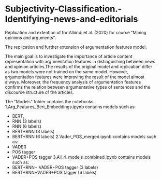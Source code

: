 # Subjectivity-Classification.-Identifying-news-and-editorials
Replication and extention of for Alhindi et al. (2020) for course "Mining opinions and arguments".

The  replication and further extension of argumentation features model.

The main goal is to investigate the importance of  article content representation with argumentation features in distinguishing between news and opinion articles.The results of the original model and replication differ as two models were not trained on the same model. However, argumentation features were improving the result of the model almost always. Moreover, the frequency analysis of argumentation features confirms  the relation between argumentative types of sentences and the discourse structure of the articles.

The "Models" folder contains the notebooks:
1.Arg_Features_Bert_Embeddings.ipynb contains models such as: 
* BERT,
* RNN (3 labels)
* RNN (6 labels)
* BERT+RNN (3 labels)
* BERT+RNN (6 labels)
2.Vader_POS_merged.ipynb  contains models such as:
* VADER
* POS tagger
* VADER+POS tagger
3.All_4_models_combined.ipynb contains models such as:
* BERT+RNN+ VADER+POS tagger (3 labels)
* BERT+RNN+VADER+POS tagger (6 labels)
